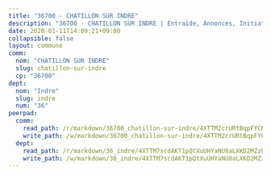 ```yaml
---
title: "36700 - CHATILLON SUR INDRE"
description: "36700 - CHATILLON SUR INDRE | Entraide, Annonces, Initiatives"
date: 2020-01-11T14:09:21+09:00
collapsible: false
layout: commune
comm:
  nom: "CHATILLON SUR INDRE"
  slug: chatillon-sur-indre
  cp: "36700"
dept:
  nom: "Indre"
  slug: indre
  num: "36"
peerpad:
  comm:
    read_path: /r/markdown/36700_chatillon-sur-indre/4XTTM2crURtBqpFYCNcyTMuh71Mro32iBoDcHnL8V8upy2f5p
    write_path: /w/markdown/36700_chatillon-sur-indre/4XTTM2crURtBqpFYCNcyTMuh71Mro32iBoDcHnL8V8upy2f5p-K3TgUn3K8rQooXd2e5a38ydVyt8cdKCSvPv9Wy1y8NpoTLU6kMwW8RcoDQ9E6LsxaofU1kBDULgrusXLNidSEf8AQfvHKm7YG2CgDQZ2S3eiCD8oHj1sXmdX8oG6XWCJeo57ivAr
  dept:
    read_path: /r/markdown/36_indre/4XTTM7scdAKT1pQtXuUHYaNU8aLXKD2MZzUyDRUiaoLJH1te1
    write_path: /w/markdown/36_indre/4XTTM7scdAKT1pQtXuUHYaNU8aLXKD2MZzUyDRUiaoLJH1te1-K3TgUJm9AdSDNtPtmMKFa5Tiw77X4i7zf6CsTYrtgVdahxAwuJV6RAfi8dWyH9wrbVDRxjX7knrwwECg7WApeuWQ945kurMeJLQeKJv4CQZseab78J3HMioZhgr2H44E9b6FqBoT
---
```


